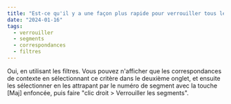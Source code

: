 ```yaml
---
title: "Est-ce qu'il y a une façon plus rapide pour verrouiller tous les segments de la même famille, par exemple toutes les correspondances de contexte ?"
date: "2024-01-16"
tags:
  - verrouiller
  - segments
  - correspondances
  - filtres
---
```


Oui, en utilisant les filtres. Vous pouvez n'afficher que les correspondances de contexte en sélectionnant ce critère dans le deuxième onglet, et ensuite les sélectionner en les attrapant par le numéro de segment avec la touche [Maj] enfoncée, puis faire "clic droit > Verrouiller les segments".

